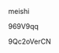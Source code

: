 meishi
































































969V9qq































9Qc2oVerCN
